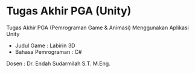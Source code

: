 # Tugas Akhir PGA (Unity)
Tugas Akhir PGA (Pemrograman Game & Animasi) Menggunakan Aplikasi Unity
- Judul Game : Labirin 3D
- Bahasa Pemrograman : C#

Dosen : Dr. Endah Sudarmilah S.T. M.Eng.
